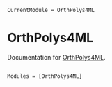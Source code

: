 ```@meta
CurrentModule = OrthPolys4ML
```

# OrthPolys4ML

Documentation for [OrthPolys4ML](https://github.com/ACEsuit/OrthPolys4ML.jl).

```@index
```

```@autodocs
Modules = [OrthPolys4ML]
```
